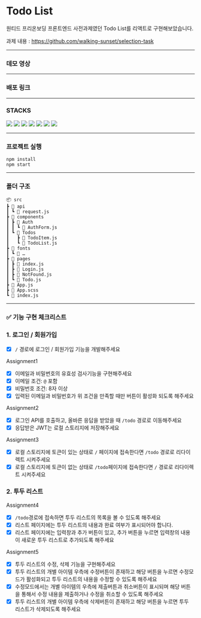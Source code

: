 # Todo List

원티드 프리온보딩 프론트엔드 사전과제였던 Todo List를 리액트로 구현해보았습니다.

과제 내용 : https://github.com/walking-sunset/selection-task

---

### 데모 영상

---

### 배포 링크

---

### STACKS
<img src="https://img.shields.io/badge/HTML5-E34F26?style=for-the-badge&logo=HTML5&logoColor=white"> <img src="https://img.shields.io/badge/CSS3-1572B6?style=for-the-badge&logo=CSS3&logoColor=white"> <img src="https://img.shields.io/badge/JavaScript-F7DF1E?style=for-the-badge&logo=JavaScript&logoColor=white"> <img src="https://img.shields.io/badge/React-61DAFB?style=for-the-badge&logo=React&logoColor=white"> <img src="https://img.shields.io/badge/React Router-CA4245?style=for-the-badge&logo=React Router&logoColor=white"> <img src="https://img.shields.io/badge/Axios-5A29E4?style=for-the-badge&logo=Axios&logoColor=white"/> <img src="https://img.shields.io/badge/styled components-DB7093?style=for-the-badge&logo=styled-components&logoColor=white">


---

### 프로젝트 실행
```
npm install
npm start
```

---

### 폴더 구조

```
📦 src
┣ 📂 api
┃ ┗ 📜 request.js
┣ 📂 components
┃ ┣ 📂 Auth
┃ ┃ ┗ 📜 AuthForm.js
┃ ┗ 📂 Todos
┃   ┣ 📜 TodoItem.js
┃   ┗ 📜 TodoList.js
┣ 📂 fonts
┃ ┗ 📜 …
┣ 📂 pages
┃ ┣ 📜 index.js
┃ ┣ 📜 Login.js
┃ ┣ 📜 NotFound.js
┃ ┗ 📜 Todo.js
┣ 📜 App.js
┣ 📜 App.scss
┗ 📜 index.js
```

---

###  ✅ 기능 구현 체크리스트

### 1. 로그인 / 회원가입

- [x] `/` 경로에 로그인 / 회원가입 기능을 개발해주세요

Assignment1
- [x] 이메일과 비밀번호의 유효성 검사기능을 구현해주세요
- [x] 이메일 조건: `@` 포함
- [x] 비밀번호 조건: 8자 이상
- [x] 입력된 이메일과 비밀번호가 위 조건을 만족할 때만 버튼이 활성화 되도록 해주세요

Assignment2
- [x] 로그인 API를 호출하고, 올바른 응답을 받았을 때 `/todo` 경로로 이동해주세요
- [x] 응답받은 JWT는 로컬 스토리지에 저장해주세요

Assignment3
- [x] 로컬 스토리지에 토큰이 있는 상태로 `/` 페이지에 접속한다면 `/todo` 경로로 리다이렉트 시켜주세요
- [x] 로컬 스토리지에 토큰이 없는 상태로 `/todo`페이지에 접속한다면 `/` 경로로 리다이렉트 시켜주세요

### 2. 투두 리스트

Assignment4
- [x] `/todo`경로에 접속하면 투두 리스트의 목록을 볼 수 있도록 해주세요
- [x] 리스트 페이지에는 투두 리스트의 내용과 완료 여부가 표시되어야 합니다.
- [x] 리스트 페이지에는 입력창과 추가 버튼이 있고, 추가 버튼을 누르면 입력창의 내용이 새로운 투두 리스트로 추가되도록 해주세요

Assignment5
- [x] 투두 리스트의 수정, 삭제 기능을 구현해주세요
- [x] 투두 리스트의 개별 아이템 우측에 수정버튼이 존재하고 해당 버튼을 누르면 수정모드가 활성화되고 투두 리스트의 내용을 수정할 수 있도록 해주세요
- [x] 수정모드에서는 개별 아이템의 우측에 제출버튼과 취소버튼이 표시되며 해당 버튼을 통해서 수정 내용을 제출하거나 수정을 취소할 수 있도록 해주세요
- [x] 투두 리스트의 개별 아이템 우측에 삭제버튼이 존재하고 해당 버튼을 누르면 투두 리스트가 삭제되도록 해주세요

